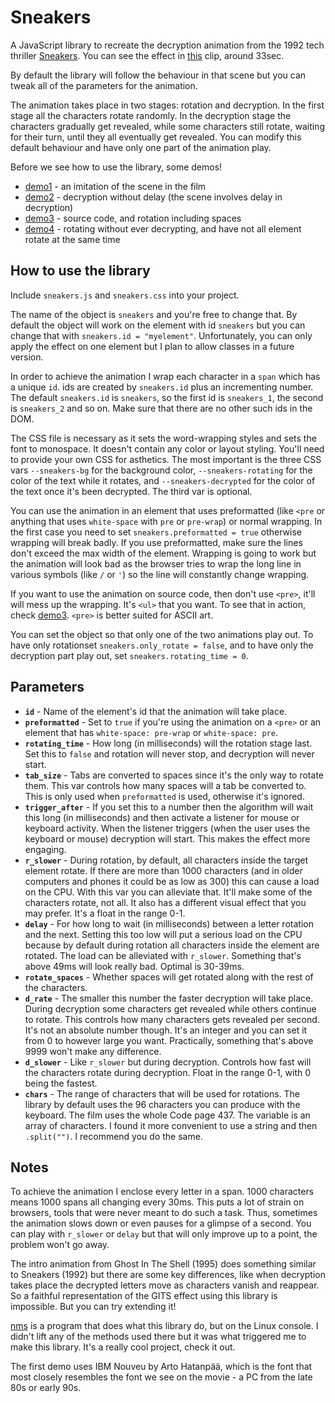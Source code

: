 # Sneakers

A JavaScript library to recreate the decryption animation from the 1992 tech thriller [Sneakers](https://en.wikipedia.org/wiki/Sneakers_(1992_film)). You can see the effect in [this](https://youtu.be/F5bAa6gFvLs?t=33) clip, around 33sec.

By default the library will follow the behaviour in that scene but you can tweak all of the parameters for the animation.

The animation takes place in two stages: rotation and decryption. In the first stage all the characters rotate randomly. In the decryption stage the characters gradually get revealed, while some characters still rotate, waiting for their turn, until they all eventually get revealed. You can modify this default behaviour and have only one part of the animation play.

Before we see how to use the library, some demos!

- [demo1](demo1.html) - an imitation of the scene in the film
- [demo2](demo2.html) - decryption without delay (the scene involves delay in decryption)
- [demo3](demo3.html) - source code, and rotation including spaces
- [demo4](demo4.html) - rotating without ever decrypting, and have not all element rotate at the same time

## How to use the library

Include `sneakers.js` and `sneakers.css` into your project.

The name of the object is `sneakers` and you're free to change that. By default the object will work on the element with id `sneakers` but you can change that with `sneakers.id = "myelement"`. Unfortunately, you can only apply the effect on one element but I plan to allow classes in a future version.

In order to achieve the animation I wrap each character in a `span` which has a unique `id`. ids are created by `sneakers.id` plus an incrementing number. The default `sneakers.id` is `sneakers`, so the first id is `sneakers_1`, the second is `sneakers_2` and so on. Make sure that there are no other such ids in the DOM.

The CSS file is necessary as it sets the word-wrapping styles and sets the font to monospace. It doesn't contain any color or layout styling. You'll need to provide your own CSS for asthetics. The most important is the three CSS vars `--sneakers-bg` for the background color, `--sneakers-rotating` for the color of the text while it rotates, and `--sneakers-decrypted` for the color of the text once it's been decrypted. The third var is optional.

You can use the animation in an element that uses preformatted (like `<pre` or anything that uses `white-space` with `pre` or `pre-wrap`) or normal wrapping. In the first case you need to set `sneakers.preformatted = true` otherwise wrapping will break badly. If you use preformatted, make sure the lines don't exceed the max width of the element. Wrapping is going to work but the animation will look bad as the browser tries to wrap the long line in various symbols (like `/` or `'`) so the line will constantly change wrapping.

If you want to use the animation on source code, then don't use `<pre>`, it'll will mess up the wrapping. It's `<ul>` that you want. To see that in action, check [demo3](demo3.html). `<pre>` is better suited for ASCII art.

You can set the object so that only one of the two animations play out. To have only rotationset `sneakers.only_rotate = false`, and to have only the decryption part play out, set `sneakers.rotating_time = 0`.

## Parameters

- **`id`** - Name of the element's id that the animation will take place.
- **`preformatted`** - Set to `true` if you're using the animation on a `<pre>` or an element that has `white-space: pre-wrap` or `white-space: pre`.
- **`rotating_time`** - How long (in milliseconds) will the rotation stage last. Set this to `false` and rotation will never stop, and decryption will never start.
- **`tab_size`** - Tabs are converted to spaces since it's the only way to rotate them. This var controls how many spaces will a tab be converted to. This is only used when `preformatted` is used, otherwise it's ignored.
- **`trigger_after`** - If you set this to a number then the algorithm will wait this long (in milliseconds) and then activate a listener for mouse or keyboard activity. When the listener triggers (when the user uses the keyboard or mouse) decryption will start. This makes the effect more engaging.
- **`r_slower`** - During rotation, by default, all characters inside the target element rotate. If there are more than 1000 characters (and in older computers and phones it could be as low as 300) this can cause a load on the CPU. With this var you can alleviate that. It'll make some of the characters rotate, not all. It also has a different visual effect that you may prefer. It's a float in the range 0-1.
- **`delay`** - For how long to wait (in milliseconds) between a letter rotation and the next. Setting this too low will put a serious load on the CPU because by default during rotation all characters inside the element are rotated. The load can be alleviated with `r_slower`. Something that's above 49ms will look really bad. Optimal is 30-39ms.
- **`rotate_spaces`** - Whether spaces will get rotated along with the rest of the characters.
- **`d_rate`** - The smaller this number the faster decryption will take place. During decryption some characters get revealed while others continue to rotate. This controls how many characters gets revealed per second. It's not an absolute number though. It's an integer and you can set it from 0 to however large you want. Practically, something that's above 9999 won't make any difference.
- **`d_slower`** - Like `r_slower` but during decryption. Controls how fast will the characters rotate during decryption. Float in the range 0-1, with 0 being the fastest.
- **`chars`** - The range of characters that will be used for rotations. The library by default uses the 96 characters you can produce with the keyboard. The film uses the whole Code page 437. The variable is an array of characters. I found it more convenient to use a string and then `.split("")`. I recommend you do the same.

## Notes

To achieve the animation I enclose every letter in a span. 1000 characters means 1000 spans all changing every 30ms. This puts a lot of strain on browsers, tools that were never meant to do such a task. Thus, sometimes the animation slows down or even pauses for a glimpse of a second. You can play with `r_slower` or `delay` but that will only improve up to a point, the problem won't go away.

The intro animation from Ghost In The Shell (1995) does something similar to Sneakers (1992) but there are some key differences, like when decryption takes place the decrypted letters move as characters vanish and reappear. So a faithful representation of the GITS effect using this library is impossible. But you can try extending it!

[nms](https://github.com/bartobri/no-more-secrets) is a program that does what this library do, but on the Linux console. I didn't lift any of the methods used there but it was what triggered me to make this library. It's a really cool project, check it out.

The first demo uses IBM Nouveu by Arto Hatanpää, which is the font that most closely resembles the font we see on the movie - a PC from the late 80s or early 90s.

